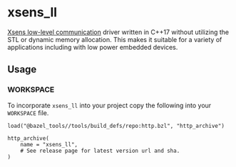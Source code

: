 # xsens_ll

[Xsens low-level communication](https://mtidocs.xsens.com/introduction-4) driver written in C++17
without utilizing the STL or dynamic memory allocation.  This makes it suitable for a variety of
applications including with low power embedded devices.

## Usage

### WORKSPACE

To incorporate `xsens_ll` into your project copy the following into your `WORKSPACE` file.

```Starlark
load("@bazel_tools//tools/build_defs/repo:http.bzl", "http_archive")

http_archive(
    name = "xsens_ll",
    # See release page for latest version url and sha.
)
```
